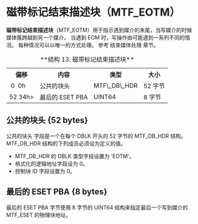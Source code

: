 # 磁带标记结束描述块（MTF_EOTM）

**磁带标记结束描述块**（MTF_EOTM）用于指示遇到媒介的末尾，当写媒介的时候媒体簇跨越到另一个媒介。
当遇到 EOM 时，写操作由可能遇到一系列不同的情况。
每种情况可以以唯一的方式处理。
参考 结束媒体处理 章节。

<table>
  <tr>
    <th>偏移</th><th>内容</th><th>类型</th><th>大小</th>
  </tr>
  <tr>
    <td>&nbsp;0 &nbsp;0h</td><td>公共的块头</td><td>MTF\_DB\_HDR</td><td>52 字节</td>
  </tr>
  <tr>
    <td>52 34h></td><td>最后的 ESET PBA</td><td>UINT64</td><td>8 字节</td>
  </tr>
  <caption>**结构 13. 磁带标记结束描述块**</caption>
</table>

## 公共的块头 {52 bytes}

公共的块头 字段是一个在每个 DBLK 开头的 52 字节的 MTF\_DB\_HDR 结构。
MTF\_DB\_HDR 结构的下列成员必须设为定义的值。

* MTF\_DB\_HDR 的 DBLK 类型字段设置为 'EOTM'。
* 格式化的逻辑地址字段设为 0。
* 控制块 ID 字段设置为 0。

## 最后的 ESET PBA {8 bytes}

最后的 ESET PBA	字节使用 8 字节的 UINT64 结构来指定最后一个写到媒介的 MTF\_ESET 的物理块地址。
